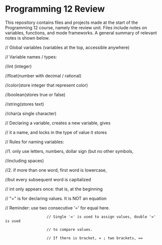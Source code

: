 # Programming 12 Review
This repository contains files and projects made at the start of the Programming 12 course, namely the review unit. Files include notes on variables, functions, and mode frameworks. A general summary of relevant notes is shown below.


// Global variables (variables at the top, accessible anywhere)


// Variable names / types:

  //int (integer)
  
  //float(number with decimal / rational)
  
  //color(store integer that represent color)
  
  //boolean(stores true or false)
  
  //string(stores text)
  
  //char(a single character)
  
  
  
// Declaring a variable, creates a new variable, gives

// it a name, and locks in the type of value it stores


// Rules for naming variables:

  //1. only use letters, numbers, dollar sign (but no other symbols,
  
  //including spaces)
  
  //2. if more than one word, first word is lowercase,
  
  //but every subsequent word is capitalized
  

// int only appears once: that is, at the beginning

// "=" is for declaring values. It is NOT an equation


// Reminder: use two consecutive '=' for equal here.

                       // Single '=' is used to assign values, double '=' is used
                       
                       // to compare values.
                       
                       // If there is bracket, = ; two brackets, ==
                       
